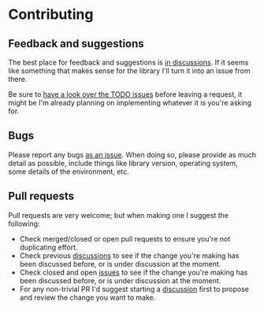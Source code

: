 # Contributing

## Feedback and suggestions

The best place for feedback and suggestions is [in
discussions](https://github.com/davep/ngdb.oy/discussions). If it seems like
something that makes sense for the library I'll turn it into an issue from
there.

Be sure to [have a look over the TODO
issues](https://github.com/davep/ngdb.py/issues?q=is%3Aissue+is%3Aopen+label%3ATODO)
before leaving a request, it might be I'm already planning on implementing
whatever it is you're asking for.

## Bugs

Please report any bugs [as an issue](https://github.com/davep/ngdb.py/issues).
When doing so, please
provide as much detail as possible, include things like library version,
operating system, some details of the environment, etc.

## Pull requests

Pull requests are very welcome; but when making one I suggest the following:

- Check merged/closed or open pull requests to ensure you're not duplicating
  effort.
- Check previous [discussions](https://github.com/davep/ngdb.py/discussions)
  to see if the change you're making has been discussed before, or is under
  discussion at the moment.
- Check closed and open [issues](https://github.com/davep/ngdb.py/issues) to
  see if the change you're making has been discussed before, or is under
  discussion at the moment.
- For any non-trivial PR I'd suggest starting a
  [discussion](https://github.com/davep/ngdb.py/discussions) first to
  propose and review the change you want to make.

[//]: # (CONTRIBUTING.md ends here)
